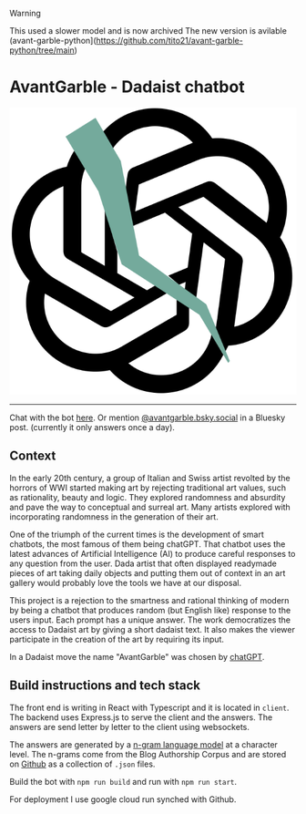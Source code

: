 
> [!WARNING]
> This used a slower model and is now archived
> The new version is avilable (avant-garble-python](https://github.com/tito21/avant-garble-python/tree/main)

# AvantGarble - Dadaist chatbot

<p align="center">
<img src="client/public/logo.svg"/>
</p>

---

Chat with the bot [here](https://avant-garble-68750635052.europe-west2.run.app).
Or mention [@avantgarble.bsky.social](https://bsky.app/profile/avantgarble.bsky.social)
in a Bluesky post. (currently it only answers once a day).

## Context

In the early 20th century, a group of Italian and Swiss artist revolted by the
horrors of WWI started making art by rejecting traditional art values, such as
rationality, beauty and logic. They explored randomness and absurdity and pave
the way to conceptual and surreal art. Many artists explored with incorporating
randomness in the generation of their art.

One of the triumph of the current times is the development of smart chatbots,
the most famous of them being chatGPT. That chatbot uses the latest advances of
Artificial Intelligence (AI) to produce careful responses to any question from
the user. Dada artist that often displayed readymade pieces of art taking daily
objects and putting them out of context in an art gallery would probably love
the tools we have at our disposal.

This project is a rejection to the smartness and rational thinking of modern by
being a chatbot that produces random (but English like) response to the users
input. Each prompt has a unique answer. The work democratizes the access to
Dadaist art by giving a short dadaist text. It also makes the viewer participate
in the creation of the art by requiring its input.

In a Dadaist move the name "AvantGarble" was chosen by
[chatGPT](https://chat.openai.com/share/8cdf05a2-d521-4404-b2d4-6e4af7cd4434).

## Build instructions and tech stack

The front end is writing in React with Typescript and it is located in `client`.
The backend uses Express.js to serve the client and the answers. The answers are
send letter by letter to the client using websockets.

The answers are generated by a [n-gram language model](https://en.wikipedia.org/wiki/Word_n-gram_language_model)
at a character level. The n-grams come from the  Blog Authorship Corpus and are stored on
[Github](https://github.com/tito21/ngrams-blogger) as a collection of `.json` files.

Build the bot with `npm run build` and run with `npm run start`.

For deployment I use google cloud run synched with Github.


